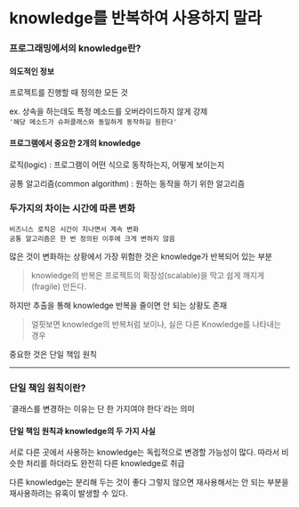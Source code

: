 # knowledge를 반복하여 사용하지 말라

### 프로그래밍에서의 knowledge란?

#### 의도적인 정보

프로젝트를 진행할 때 정의한 모든 것

ex. 상속을 하는데도 특정 메소드를 오버라이드하지 않게 강제 \
`'해당 메소드가 슈퍼클래스와 동일하게 동작하길 원한다'`

#### 프로그램에서 중요한 2개의 knowledge&#x20;

로직(logic) : 프로그램이 어떤 식으로 동작하는지, 어떻게 보이는지

공통 알고리즘(common algorithm) : 원하는 동작을 하기 위한 알고리즘

### 두가지의 차이는 시간에 따른 변화

```
비즈니스 로직은 시간이 지나면서 계속 변화
공통 알고리즘은 한 번 정의된 이후에 크게 변하지 않음
```

많은 것이 변화하는 상황에서 가장 위험한 것은 knowledge가 반복되어 있는 부분

> knowledge의 반복은 프로젝트의 확장성(scalable)을 막고 쉽게 깨지게(fragile) 만든다.

하지만 추출을 통해 knowledge 반복을 줄이면 안 되는 상황도 존재

> 얼핏보면 knowledge의 반복처럼 보이나, 실은 다른 Knowledge를 나타내는 경우

중요한 것은 단일 책임 원칙

***

### 단일 책임 원칙이란?

\`클래스를 변경하는 이유는 단 한 가지여야 한다\`라는 의미

#### 단일 책임 원칙과 knowledge의 두 가지 사실

서로 다른 곳에서 사용하는 knowledge는 독립적으로 변경할 가능성이 많다. 따라서 비슷한 처리를 하더라도 완전히 다른 knowledge로 취급

다른 knowledge는 분리해 두는 것이 좋다 그렇지 않으면 재사용해서는 안 되는 부분을 재사용하려는 유혹이 발생할 수 있다.
